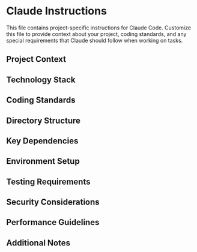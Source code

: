 # Claude Instructions

This file contains project-specific instructions for Claude Code. Customize this file to provide context about your project, coding standards, and any special requirements that Claude should follow when working on tasks.

## Project Context
<!-- Describe your project architecture, purpose, and key components -->

## Technology Stack
<!-- List the main technologies, frameworks, and tools used -->

## Coding Standards
<!-- Define coding conventions, style guides, and best practices -->

## Directory Structure
<!-- Explain the project's directory organization -->

## Key Dependencies
<!-- List important libraries and their purposes -->

## Environment Setup
<!-- Describe any environment variables or configuration needed -->

## Testing Requirements
<!-- Specify how code should be tested -->

## Security Considerations
<!-- Any security requirements or sensitive data handling -->

## Performance Guidelines
<!-- Performance requirements or optimization guidelines -->

## Additional Notes
<!-- Any other important information for the agent -->
